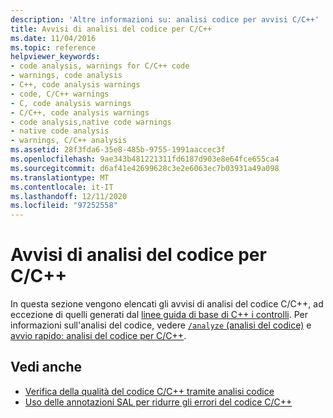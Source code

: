 ```yaml
---
description: 'Altre informazioni su: analisi codice per avvisi C/C++'
title: Avvisi di analisi del codice per C/C++
ms.date: 11/04/2016
ms.topic: reference
helpviewer_keywords:
- code analysis, warnings for C/C++ code
- warnings, code analysis
- C++, code analysis warnings
- code, C/C++ warnings
- C, code analysis warnings
- C/C++, code analysis warnings
- code analysis,native code warnings
- native code analysis
- warnings, C/C++ analysis
ms.assetid: 28f3fda6-35e8-485b-9755-1991aaccec3f
ms.openlocfilehash: 9ae343b481221311fd6187d903e8e64fce655ca4
ms.sourcegitcommit: d6af41e42699628c3e2e6063ec7b03931a49a098
ms.translationtype: MT
ms.contentlocale: it-IT
ms.lasthandoff: 12/11/2020
ms.locfileid: "97252558"
---
```

# <a name="code-analysis-for-cc-warnings"></a>Avvisi di analisi del codice per C/C++

In questa sezione vengono elencati gli avvisi di analisi del codice C/C++, ad eccezione di quelli generati dal [linee guida di base di C++ i controlli](code-analysis-for-cpp-corecheck.md). Per informazioni sull'analisi del codice, vedere [ `/analyze` (analisi del codice)](../build/reference/analyze-code-analysis.md) e [avvio rapido: analisi del codice per C/C++](../code-quality/quick-start-code-analysis-for-c-cpp.md).

## <a name="see-also"></a>Vedi anche

- [Verifica della qualità del codice C/C++ tramite analisi codice](../code-quality/code-analysis-for-c-cpp-overview.md)
- [Uso delle annotazioni SAL per ridurre gli errori del codice C/C++](../code-quality/using-sal-annotations-to-reduce-c-cpp-code-defects.md)
